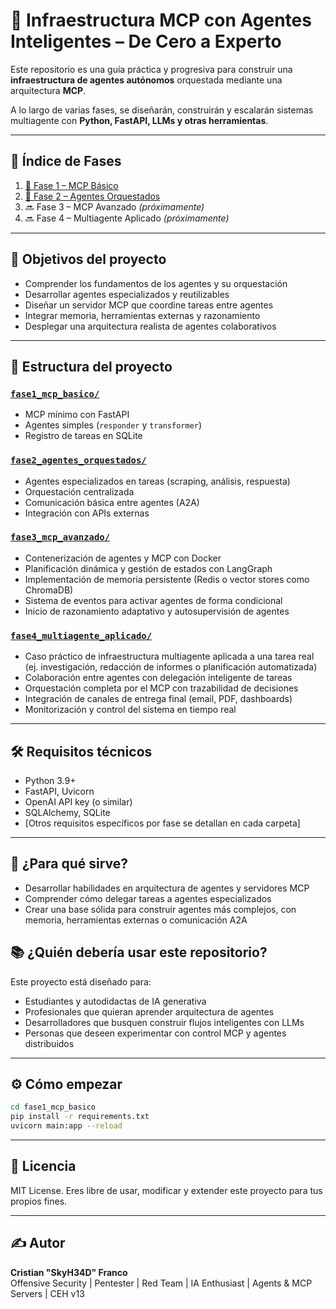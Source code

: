 # 🧠 Infraestructura MCP con Agentes Inteligentes – De Cero a Experto

Este repositorio es una guía práctica y progresiva para construir una **infraestructura de agentes autónomos** orquestada mediante una arquitectura **MCP**.

A lo largo de varias fases, se diseñarán, construirán y escalarán sistemas multiagente con **Python, FastAPI, LLMs y otras herramientas**.

---

## 📘 Índice de Fases

1. [🔹 Fase 1 – MCP Básico](./fase1_mcp_basico/)
2. [🔹 Fase 2 – Agentes Orquestados](./fase2_agentes_orquestados/)
3. 🔜 Fase 3 – MCP Avanzado *(próximamente)*
4. 🔜 Fase 4 – Multiagente Aplicado *(próximamente)*

---

## 🚀 Objetivos del proyecto

- Comprender los fundamentos de los agentes y su orquestación
- Desarrollar agentes especializados y reutilizables
- Diseñar un servidor MCP que coordine tareas entre agentes
- Integrar memoria, herramientas externas y razonamiento
- Desplegar una arquitectura realista de agentes colaborativos

---

## 🧩 Estructura del proyecto

### [`fase1_mcp_basico/`](./fase1_mcp_basico/)
- MCP mínimo con FastAPI
- Agentes simples (`responder` y `transformer`)
- Registro de tareas en SQLite

### [`fase2_agentes_orquestados/`](./fase2_agentes_orquestados/)
- Agentes especializados en tareas (scraping, análisis, respuesta)
- Orquestación centralizada
- Comunicación básica entre agentes (A2A)
- Integración con APIs externas

### [`fase3_mcp_avanzado/`](./fase3_mcp_avanzado/)
- Contenerización de agentes y MCP con Docker
- Planificación dinámica y gestión de estados con LangGraph
- Implementación de memoria persistente (Redis o vector stores como ChromaDB)
- Sistema de eventos para activar agentes de forma condicional
- Inicio de razonamiento adaptativo y autosupervisión de agentes

### [`fase4_multiagente_aplicado/`](./fase4_multiagente_aplicado/)
- Caso práctico de infraestructura multiagente aplicada a una tarea real (ej. investigación, redacción de informes o planificación automatizada)
- Colaboración entre agentes con delegación inteligente de tareas
- Orquestación completa por el MCP con trazabilidad de decisiones
- Integración de canales de entrega final (email, PDF, dashboards)
- Monitorización y control del sistema en tiempo real

---

## 🛠️ Requisitos técnicos

- Python 3.9+
- FastAPI, Uvicorn
- OpenAI API key (o similar)
- SQLAlchemy, SQLite
- [Otros requisitos específicos por fase se detallan en cada carpeta]

---

## 🎯 ¿Para qué sirve?

- Desarrollar habilidades en arquitectura de agentes y servidores MCP
- Comprender cómo delegar tareas a agentes especializados
- Crear una base sólida para construir agentes más complejos, con memoria, herramientas externas o comunicación A2A


## 📚 ¿Quién debería usar este repositorio?

Este proyecto está diseñado para:

- Estudiantes y autodidactas de IA generativa
- Profesionales que quieran aprender arquitectura de agentes
- Desarrolladores que busquen construir flujos inteligentes con LLMs
- Personas que deseen experimentar con control MCP y agentes distribuidos

---

## ⚙️ Cómo empezar

```bash
cd fase1_mcp_basico
pip install -r requirements.txt
uvicorn main:app --reload
```

<!-- Visita [http://localhost:8000/docs](http://localhost:8000/docs) para probar la API interactiva. -->

---

## 📄 Licencia

MIT License. Eres libre de usar, modificar y extender este proyecto para tus propios fines.

---

## ✍️ Autor


**Cristian "SkyH34D" Franco**  
Offensive Security | Pentester | Red Team | IA Enthusiast | Agents & MCP Servers | CEH v13
